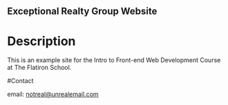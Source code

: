 Exceptional Realty Group Website
---
# Description

This is an example site for the Intro to Front-end Web Development Course at The Flatiron School.

#Contact

email: notreal@unrealemail.com
